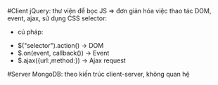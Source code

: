#Client
jQuery: thư viện để bọc JS => đơn giản hóa việc thao tác DOM, event, ajax, sử dụng CSS selector: 
- cú pháp: 
+ $("selector").action() -> DOM
+ $.on(event, callback()) -> Event
+ $.ajax({url:,method:}) -> Ajax request

#Server
MongoDB: theo kiến trúc client-server, không quan hệ
 